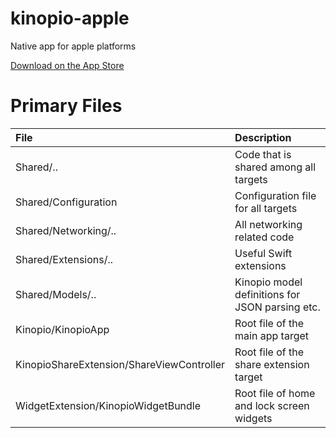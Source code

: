 # kinopio-apple

Native app for apple platforms

[Download on the App Store](https://apps.apple.com/us/app/kinopio/id6448743101)

# Primary Files

| File                                      | Description                                     |
| :---------------------------------------- | :---------------------------------------------- |
| Shared/..                                 | Code that is shared among all targets           |
| Shared/Configuration                      | Configuration file for all targets              |
| Shared/Networking/..                      | All networking related code                     |
| Shared/Extensions/..                      | Useful Swift extensions                         |
| Shared/Models/..                          | Kinopio model definitions for JSON parsing etc. |
| Kinopio/KinopioApp                        | Root file of the main app target                |
| KinopioShareExtension/ShareViewController | Root file of the share extension target         |
| WidgetExtension/KinopioWidgetBundle       | Root file of home and lock screen widgets       |
